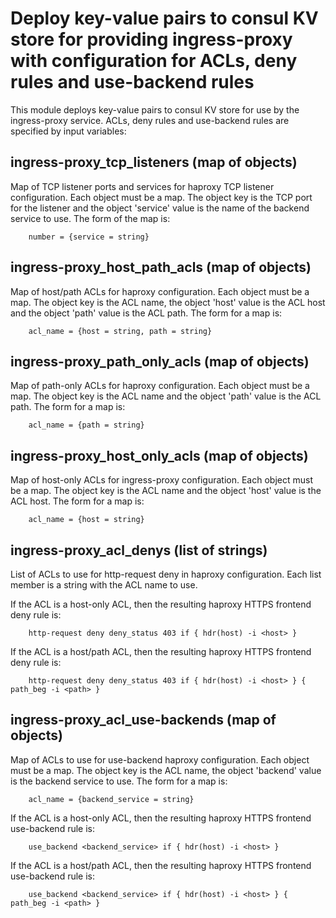# Deploy key-value pairs to consul KV store for providing ingress-proxy with configuration for ACLs, deny rules and use-backend rules

This module deploys key-value pairs to consul KV store for use by the ingress-proxy service. ACLs, deny rules and use-backend rules are specified by input variables:

## ingress-proxy_tcp_listeners (map of objects)

Map of TCP listener ports and services for haproxy TCP listener configuration. Each object must be a map. The object key is the TCP port for the listener and the object 'service' value is the name of the backend service to use. The form of the map is:

        number = {service = string}

## ingress-proxy_host_path_acls (map of objects)

Map of host/path ACLs for haproxy configuration. Each object must be a map. The object key is the ACL name, the object 'host' value is the ACL host and the object 'path' value is the ACL path. The form for a map is:

        acl_name = {host = string, path = string}

## ingress-proxy_path_only_acls (map of objects)

Map of path-only ACLs for haproxy configuration. Each object must be a map. The object key is the ACL name and the object 'path' value is the ACL path. The form for a map is:

        acl_name = {path = string}

## ingress-proxy_host_only_acls (map of objects)

Map of host-only ACLs for ingress-proxy configuration. Each object must be a map. The object key is the ACL name and the object 'host' value is the ACL host. The form for a map is:

        acl_name = {host = string}

## ingress-proxy_acl_denys (list of strings)

List of ACLs to use for http-request deny in haproxy configuration. Each list member is a string with the ACL name to use.

If the ACL is a host-only ACL, then the resulting haproxy HTTPS frontend deny rule is:

        http-request deny deny_status 403 if { hdr(host) -i <host> }

If the ACL is a host/path ACL, then the resulting haproxy HTTPS frontend deny rule is:

        http-request deny deny_status 403 if { hdr(host) -i <host> } { path_beg -i <path> }

## ingress-proxy_acl_use-backends (map of objects)

Map of ACLs to use for use-backend haproxy configuration. Each object must be a map. The object key is the ACL name, the object 'backend' value is the backend service to use. The form for a map is:

        acl_name = {backend_service = string}

If the ACL is a host-only ACL, then the resulting haproxy HTTPS frontend use-backend rule is:

        use_backend <backend_service> if { hdr(host) -i <host> }

If the ACL is a host/path ACL, then the resulting haproxy HTTPS frontend use-backend rule is:

        use_backend <backend_service> if { hdr(host) -i <host> } { path_beg -i <path> }
